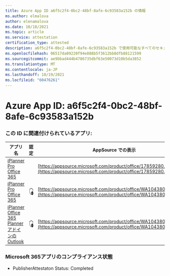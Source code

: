 ```yaml
---
title: Azure App ID a6f5c2f4-0bc2-48bf-8afe-6c93583a152b の情報
ms.author: elmalova
author: elenamalova
ms.date: 10/18/2021
ms.topic: article
ms.service: attestation
certification_type: attested
description: a6f5c2f4-0bc2-48bf-8afe-6c93583a152b で使用可能なすべてのセキュリティおよびコンプライアンス情報。
ms.openlocfilehash: 06517da09220f94e888b5f3612bb0dfb88121599
ms.sourcegitcommit: ae9bbad444b4786735dbf63e50073d10b5da3852
ms.translationtype: MT
ms.contentlocale: ja-JP
ms.lasthandoff: 10/19/2021
ms.locfileid: "60476261"
---
```

# <a name="azure-app-id-a6f5c2f4-0bc2-48bf-8afe-6c93583a152b"></a>Azure App ID: a6f5c2f4-0bc2-48bf-8afe-6c93583a152b


### <a name="apps-associated-with-this-id"></a>この ID に関連付けられているアプリ:
| **アプリ名** | **認定** | **AppSource での表示** |
|--------------|---------------|-----------------------|
| [iPlanner Pro Office 365](https://docs.microsoft.com/microsoft-365-app-certification/forward/17859280.iplannerpro) |  | [https://appsource.microsoft.com/product/office/17859280.iplannerpro](https://appsource.microsoft.com/product/office/17859280.iplannerpro) |
| [iPlanner Pro Office 365](https://docs.microsoft.com/microsoft-365-app-certification/forward/WA104380464) | <img alt="Certified application badge" src="../media/certified-badge.png" height="25" width="25" /> | [https://appsource.microsoft.com/product/office/WA104380464](https://appsource.microsoft.com/product/office/WA104380464) |
| [iPlanner Office 365 Planner アドインのOutlook](https://docs.microsoft.com/microsoft-365-app-certification/forward/WA104380147) | <img alt="Certified application badge" src="../media/certified-badge.png" height="25" width="25" /> | [https://appsource.microsoft.com/product/office/WA104380147](https://appsource.microsoft.com/product/office/WA104380147) |

### <a name="microsoft-365-app-compliance-status"></a>Microsoft 365アプリのコンプライアンス状態
- PublisherAttestaton Status: Completed
